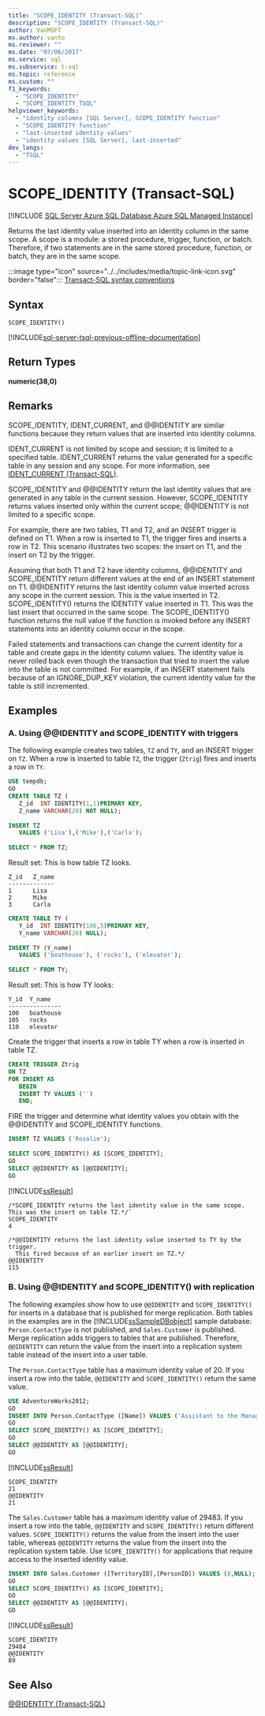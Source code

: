 ```yaml
---
title: "SCOPE_IDENTITY (Transact-SQL)"
description: "SCOPE_IDENTITY (Transact-SQL)"
author: VanMSFT
ms.author: vanto
ms.reviewer: ""
ms.date: "07/06/2017"
ms.service: sql
ms.subservice: t-sql
ms.topic: reference
ms.custom: ""
f1_keywords:
  - "SCOPE_IDENTITY"
  - "SCOPE_IDENTITY_TSQL"
helpviewer_keywords:
  - "identity columns [SQL Server], SCOPE_IDENTITY function"
  - "SCOPE_IDENTITY function"
  - "last-inserted identity values"
  - "identity values [SQL Server], last-inserted"
dev_langs:
  - "TSQL"
---
```

# SCOPE_IDENTITY (Transact-SQL)
[!INCLUDE [SQL Server Azure SQL Database Azure SQL Managed Instance](../../includes/applies-to-version/sql-asdb-asdbmi.md)]

  Returns the last identity value inserted into an identity column in the same scope. A scope is a module: a stored procedure, trigger, function, or batch. Therefore, if two statements are in the same stored procedure, function, or batch, they are in the same scope.  
  
 :::image type="icon" source="../../includes/media/topic-link-icon.svg" border="false"::: [Transact-SQL syntax conventions](../../t-sql/language-elements/transact-sql-syntax-conventions-transact-sql.md)  
  
## Syntax  
  
```syntaxsql  
SCOPE_IDENTITY()  
```  
  
[!INCLUDE[sql-server-tsql-previous-offline-documentation](../../includes/sql-server-tsql-previous-offline-documentation.md)]

## Return Types
 **numeric(38,0)**  
  
## Remarks  
 SCOPE_IDENTITY, IDENT_CURRENT, and @@IDENTITY are similar functions because they return values that are inserted into identity columns.  
  
 IDENT_CURRENT is not limited by scope and session; it is limited to a specified table. IDENT_CURRENT returns the value generated for a specific table in any session and any scope. For more information, see [IDENT_CURRENT &#40;Transact-SQL&#41;](../../t-sql/functions/ident-current-transact-sql.md).  
  
 SCOPE_IDENTITY and @@IDENTITY return the last identity values that are generated in any table in the current session. However, SCOPE_IDENTITY returns values inserted only within the current scope; @@IDENTITY is not limited to a specific scope.  
  
 For example, there are two tables, T1 and T2, and an INSERT trigger is defined on T1. When a row is inserted to T1, the trigger fires and inserts a row in T2. This scenario illustrates two scopes: the insert on T1, and the insert on T2 by the trigger.  
  
 Assuming that both T1 and T2 have identity columns, @@IDENTITY and SCOPE_IDENTITY return different values at the end of an INSERT statement on T1. @@IDENTITY returns the last identity column value inserted across any scope in the current session. This is the value inserted in T2. SCOPE_IDENTITY() returns the IDENTITY value inserted in T1. This was the last insert that occurred in the same scope. The SCOPE_IDENTITY() function returns the null value if the function is invoked before any INSERT statements into an identity column occur in the scope.  
  
 Failed statements and transactions can change the current identity for a table and create gaps in the identity column values. The identity value is never rolled back even though the transaction that tried to insert the value into the table is not committed. For example, if an INSERT statement fails because of an IGNORE_DUP_KEY violation, the current identity value for the table is still incremented.  
  
## Examples  
  
### A. Using @@IDENTITY and SCOPE_IDENTITY with triggers  
 The following example creates two tables, `TZ` and `TY`, and an INSERT trigger on `TZ`. When a row is inserted to table `TZ`, the trigger (`Ztrig`) fires and inserts a row in `TY`.  
  
```sql  
USE tempdb;  
GO  
CREATE TABLE TZ (  
   Z_id  INT IDENTITY(1,1)PRIMARY KEY,  
   Z_name VARCHAR(20) NOT NULL);  
  
INSERT TZ  
   VALUES ('Lisa'),('Mike'),('Carla');  
  
SELECT * FROM TZ;  
```     
Result set: This is how table TZ looks.  
  
```  
Z_id   Z_name  
-------------  
1      Lisa  
2      Mike  
3      Carla  
```  
```sql 
CREATE TABLE TY (  
   Y_id  INT IDENTITY(100,5)PRIMARY KEY,  
   Y_name VARCHAR(20) NULL);  
  
INSERT TY (Y_name)  
   VALUES ('boathouse'), ('rocks'), ('elevator');  
  
SELECT * FROM TY;  
```   
Result set: This is how TY looks:  
```  
Y_id  Y_name  
---------------  
100   boathouse  
105   rocks  
110   elevator  
```  

Create the trigger that inserts a row in table TY when a row is inserted in table TZ.  
```sql  
CREATE TRIGGER Ztrig  
ON TZ  
FOR INSERT AS   
   BEGIN  
   INSERT TY VALUES ('')  
   END;  
```  
FIRE the trigger and determine what identity values you obtain with the @@IDENTITY and SCOPE_IDENTITY functions.   
```sql
INSERT TZ VALUES ('Rosalie');  
  
SELECT SCOPE_IDENTITY() AS [SCOPE_IDENTITY];  
GO  
SELECT @@IDENTITY AS [@@IDENTITY];  
GO  
```  
  
 [!INCLUDE[ssResult](../../includes/ssresult-md.md)]  
```
/*SCOPE_IDENTITY returns the last identity value in the same scope. This was the insert on table TZ.*/`  
SCOPE_IDENTITY  
4  

/*@@IDENTITY returns the last identity value inserted to TY by the trigger. 
  This fired because of an earlier insert on TZ.*/
@@IDENTITY  
115  
```  
  
### B. Using @@IDENTITY and SCOPE_IDENTITY() with replication  
 The following examples show how to use `@@IDENTITY` and `SCOPE_IDENTITY()` for inserts in a database that is published for merge replication. Both tables in the examples are in the [!INCLUDE[ssSampleDBobject](../../includes/sssampledbobject-md.md)] sample database: `Person.ContactType` is not published, and `Sales.Customer` is published. Merge replication adds triggers to tables that are published. Therefore, `@@IDENTITY` can return the value from the insert into a replication system table instead of the insert into a user table.  
  
 The `Person.ContactType` table has a maximum identity value of 20. If you insert a row into the table, `@@IDENTITY` and `SCOPE_IDENTITY()` return the same value.  
  
```sql  
USE AdventureWorks2012;  
GO  
INSERT INTO Person.ContactType ([Name]) VALUES ('Assistant to the Manager');  
GO  
SELECT SCOPE_IDENTITY() AS [SCOPE_IDENTITY];  
GO  
SELECT @@IDENTITY AS [@@IDENTITY];  
GO  
```  
  
[!INCLUDE[ssResult](../../includes/ssresult-md.md)]  
```  
SCOPE_IDENTITY  
21  
@@IDENTITY  
21
```  
  
 The `Sales.Customer` table has a maximum identity value of 29483. If you insert a row into the table, `@@IDENTITY` and `SCOPE_IDENTITY()` return different values. `SCOPE_IDENTITY()` returns the value from the insert into the user table, whereas `@@IDENTITY` returns the value from the insert into the replication system table. Use `SCOPE_IDENTITY()` for applications that require access to the inserted identity value.  
  
```sql  
INSERT INTO Sales.Customer ([TerritoryID],[PersonID]) VALUES (8,NULL);  
GO  
SELECT SCOPE_IDENTITY() AS [SCOPE_IDENTITY];  
GO  
SELECT @@IDENTITY AS [@@IDENTITY];  
GO  
```  
  
 [!INCLUDE[ssResult](../../includes/ssresult-md.md)]  
 ```
 SCOPE_IDENTITY  
 29484  
 @@IDENTITY  
 89
 ```  
  
## See Also  
 [@@IDENTITY &#40;Transact-SQL&#41;](../../t-sql/functions/identity-transact-sql.md)  
  
  

